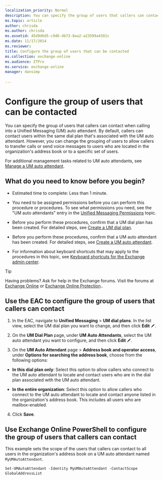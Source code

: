 ```yaml
---
localization_priority: Normal
description: You can specify the group of users that callers can contact when calling into a Unified Messaging (UM) auto attendant. By default, callers can contact users within the same dial plan that's associated with the UM auto attendant. However, you can change the grouping of users to allow callers to transfer calls or send voice messages to users who are located in the organization's address book or to a specific set of users.
ms.topic: article
author: chrisda
ms.author: chrisda
ms.assetid: 45d9d6d5-c9d6-4b73-8aa2-a23599a4381c
ms.date: 11/17/2014
ms.reviewer: 
title: Configure the group of users that can be contacted
ms.collection: exchange-online
ms.audience: ITPro
ms.service: exchange-online
manager: dansimp

---
```


# Configure the group of users that can be contacted

You can specify the group of users that callers can contact when calling into a Unified Messaging (UM) auto attendant. By default, callers can contact users within the same dial plan that's associated with the UM auto attendant. However, you can change the grouping of users to allow callers to transfer calls or send voice messages to users who are located in the organization's address book or to a specific set of users.

For additional management tasks related to UM auto attendants, see [Manage a UM auto attendant](manage-um-auto-attendant.md).

## What do you need to know before you begin?

- Estimated time to complete: Less than 1 minute.

- You need to be assigned permissions before you can perform this procedure or procedures. To see what permissions you need, see the "UM auto attendants" entry in the [Unified Messaging Permissions](https://technet.microsoft.com/library/d326c3bc-8f33-434a-bf02-a83cc26a5498.aspx) topic.

- Before you perform these procedures, confirm that a UM dial plan has been created. For detailed steps, see [Create a UM dial plan](../../voice-mail-unified-messaging/connect-voice-mail-system/create-um-dial-plan.md).

- Before you perform these procedures, confirm that a UM auto attendant has been created. For detailed steps, see [Create a UM auto attendant](create-a-um-auto-attendant.md).

- For information about keyboard shortcuts that may apply to the procedures in this topic, see [Keyboard shortcuts for the Exchange admin center](../../accessibility/keyboard-shortcuts-in-admin-center.md).

> [!TIP]
> Having problems? Ask for help in the Exchange forums. Visit the forums at [Exchange Online](https://go.microsoft.com/fwlink/p/?linkId=267542) or [Exchange Online Protection](https://go.microsoft.com/fwlink/p/?linkId=285351)..

## Use the EAC to configure the group of users that callers can contact

1. In the EAC, navigate to **Unified Messaging** \> **UM dial plans**. In the list view, select the UM dial plan you want to change, and then click **Edit** ![Edit icon](../../media/ITPro_EAC_EditIcon.gif).

2. On the **UM Dial Plan** page, under **UM Auto Attendants**, select the UM auto attendant you want to configure, and then click **Edit** ![Edit icon](../../media/ITPro_EAC_EditIcon.gif).

3. On the **UM Auto Attendant** page \> **Address book and operator access**, under **Options for searching the address book**, choose from the following options:

  - **In this dial plan only**: Select this option to allow callers who connect to the UM auto attendant to locate and contact users who are in the dial plan associated with the UM auto attendant.

  - **In the entire organization**: Select this option to allow callers who connect to the UM auto attendant to locate and contact anyone listed in the organization's address book. This includes all users who are mailbox-enabled.

4. Click **Save**.

## Use Exchange Online PowerShell to configure the group of users that callers can contact

This example sets the scope of the users that callers can contact to all users in the organization's address book on a UM auto attendant named `MyUMAutoAttendant`.

```
Set-UMAutoAttendant -Identity MyUMAutoAttendant -ContactScope GlobalAddressList
```



